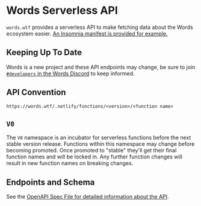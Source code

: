 # Words Serverless API

`words.wtf` provides a serverless API to make fetching data about the Words ecosystem easier. [An Insomnia manifest is provided for example.](./docs/insomnia.json)

## Keeping Up To Date

Words is a new project and these API endpoints may change, be sure to join [`#developers` in the Words Discord](https://discord.gg/words) to keep informed.

## API Convention

`https://words.wtf/.netlify/functions/<version>/<function name>`

## `V0`

The `V0` namespace is an incubator for serverless functions before the next stable version release. Functions within this namespace may change before becoming promoted. Once promoted to "stable" they'll get their final function names and will be locked in. Any further function changes will result in new function names on breaking changes.

## Endpoints and Schema

See the [OpenAPI Spec File for detailed information about the API](docs/swagger.yaml).
